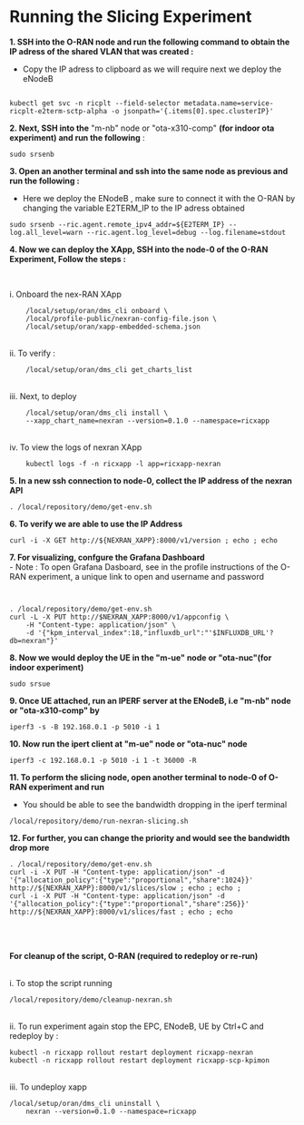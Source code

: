 # Running the Slicing Experiment 

****1. SSH into the O-RAN node and run the following command to obtain the IP adress of the shared VLAN that was created :**** <br />
-  Copy the IP adress to clipboard as we will require next we deploy the eNodeB
   

```shell

kubectl get svc -n ricplt --field-selector metadata.name=service-ricplt-e2term-sctp-alpha -o jsonpath='{.items[0].spec.clusterIP}'

```
****2. Next, SSH into the**** "m-nb" node or "ota-x310-comp" ****(for indoor ota experiment) and run the following**** : 

```shell
sudo srsenb
```
****3. Open an another terminal and ssh into the same node as previous and run the following :****  <br />
-  Here we deploy the ENodeB , make sure to connect it with the O-RAN by changing the variable E2TERM_IP to the IP adress obtained
   
```shell
sudo srsenb --ric.agent.remote_ipv4_addr=${E2TERM_IP} --log.all_level=warn --ric.agent.log_level=debug --log.filename=stdout

```
****4. Now we can deploy the XApp, SSH into the node-0 of the O-RAN Experiment, Follow the steps :****    <br />

<br />

   i. Onboard the nex-RAN XApp <br />
   
```shell
    /local/setup/oran/dms_cli onboard \
    /local/profile-public/nexran-config-file.json \
    /local/setup/oran/xapp-embedded-schema.json
```
<br />   
    ii. To verify : <br />
    
```shell
    /local/setup/oran/dms_cli get_charts_list
```   
<br />
    iii. Next, to deploy  <br />
    
       
```shell
    /local/setup/oran/dms_cli install \
    --xapp_chart_name=nexran --version=0.1.0 --namespace=ricxapp
```
<br />
    iv. To view the logs of nexran XApp <br />
    
```shell
    kubectl logs -f -n ricxapp -l app=ricxapp-nexran
```
    


****5. In a new ssh connection to node-0, collect the IP address of the nexran API****



```shell
. /local/repository/demo/get-env.sh

```

****6. To verify we are able to use the IP Address****
```shell
curl -i -X GET http://${NEXRAN_XAPP}:8000/v1/version ; echo ; echo
```

**7. For visualizing, confgure the Grafana Dashboard**  <br />
    - Note : To open Grafana Dasboard, see in the profile instructions of the O-RAN experiment, a unique link to open and username and password 
   
```shell


. /local/repository/demo/get-env.sh
curl -L -X PUT http://$NEXRAN_XAPP:8000/v1/appconfig \
    -H "Content-type: application/json" \
    -d '{"kpm_interval_index":18,"influxdb_url":"'$INFLUXDB_URL'?db=nexran"}'
```

**8. Now we would deploy the UE in the "m-ue" node or "ota-nuc"(for indoor experiment)**
```shell
sudo srsue
```

**9. Once UE attached, run an IPERF server at the ENodeB, i.e "m-nb" node or "ota-x310-comp" by**

```shell
iperf3 -s -B 192.168.0.1 -p 5010 -i 1

```
**10. Now run the ipert client at "m-ue" node or "ota-nuc" node**
```shell
iperf3 -c 192.168.0.1 -p 5010 -i 1 -t 36000 -R
```
**11. To perform the slicing node, open another terminal to node-0 of O-RAN experiment and run**
-  You should be able to see the bandwidth dropping in the iperf terminal
```shell
/local/repository/demo/run-nexran-slicing.sh
```

**12. For further, you can change the priority and would see the bandwidth drop more**
```shell
. /local/repository/demo/get-env.sh
curl -i -X PUT -H "Content-type: application/json" -d '{"allocation_policy":{"type":"proportional","share":1024}}' http://${NEXRAN_XAPP}:8000/v1/slices/slow ; echo ; echo ;
curl -i -X PUT -H "Content-type: application/json" -d '{"allocation_policy":{"type":"proportional","share":256}}' http://${NEXRAN_XAPP}:8000/v1/slices/fast ; echo ; echo
```
<br />

<br />

**For cleanup of the script, O-RAN (required to redeploy or re-run)** <br />

<br />
   i. To stop the script running <br />
   
```shell
/local/repository/demo/cleanup-nexran.sh
```

<br />
   ii. To run experiment again stop the EPC, ENodeB, UE by Ctrl+C and redeploy by : <br />
   
```shell
kubectl -n ricxapp rollout restart deployment ricxapp-nexran
kubectl -n ricxapp rollout restart deployment ricxapp-scp-kpimon
```


<br />
   iii. To undeploy xapp <br />
   
```shell
/local/setup/oran/dms_cli uninstall \
    nexran --version=0.1.0 --namespace=ricxapp
```
